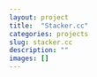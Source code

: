 ```yaml
---
layout: project
title:  "Stacker.cc"
categories: projects
slug: stacker.cc
description: ""
images: []
---
```





